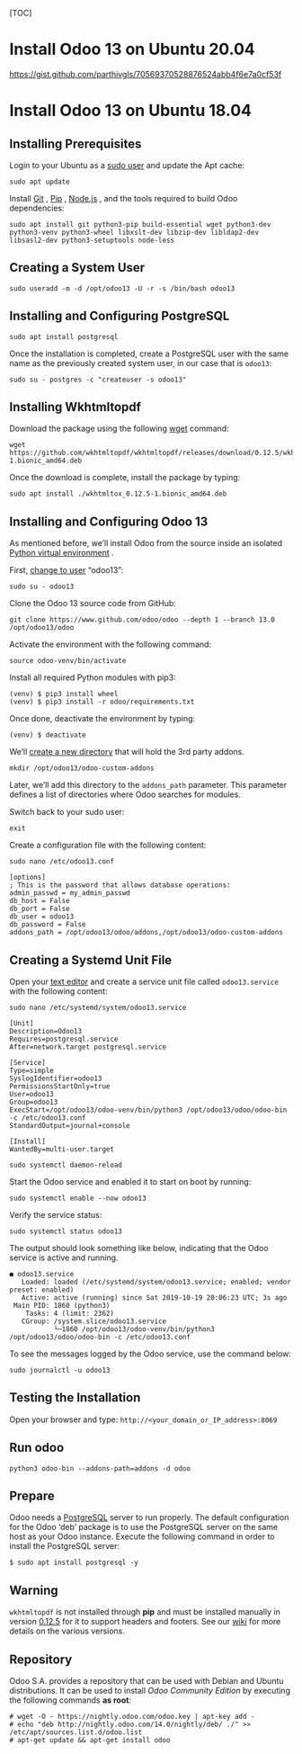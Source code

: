 [TOC]

# Install Odoo 13 on Ubuntu 20.04

https://gist.github.com/parthivgls/70569370528876524abb4f6e7a0cf53f



# Install Odoo 13 on Ubuntu 18.04


## Installing Prerequisites

Login to your Ubuntu as a [sudo user](https://linuxize.com/post/how-to-create-a-sudo-user-on-ubuntu/) and update the Apt cache:

```
sudo apt update
```

Install [Git](https://linuxize.com/post/how-to-install-git-on-ubuntu-18-04/) , [Pip](https://linuxize.com/post/how-to-install-pip-on-ubuntu-18.04/) , [Node.js](https://linuxize.com/post/how-to-install-node-js-on-ubuntu-18.04/) , and the tools required to build Odoo dependencies:

```
sudo apt install git python3-pip build-essential wget python3-dev python3-venv python3-wheel libxslt-dev libzip-dev libldap2-dev libsasl2-dev python3-setuptools node-less
```

## Creating a System User 

```
sudo useradd -m -d /opt/odoo13 -U -r -s /bin/bash odoo13
```

## Installing and Configuring PostgreSQL

```
sudo apt install postgresql
```

Once the installation is completed, create a PostgreSQL user with the same name as the previously created system user, in our case that is `odoo13`:

```
sudo su - postgres -c "createuser -s odoo13"
```

## Installing Wkhtmltopdf

Download the package using the following [wget](https://linuxize.com/post/wget-command-examples/) command:

```
wget https://github.com/wkhtmltopdf/wkhtmltopdf/releases/download/0.12.5/wkhtmltox_0.12.5-1.bionic_amd64.deb
```

Once the download is complete, install the package by typing:

```
sudo apt install ./wkhtmltox_0.12.5-1.bionic_amd64.deb
```

## Installing and Configuring Odoo 13

As mentioned before, we’ll install Odoo from the source inside an isolated [Python virtual environment](https://linuxize.com/post/how-to-create-python-virtual-environments-on-ubuntu-18-04/) .

First, [change to user](https://linuxize.com/post/su-command-in-linux/) “odoo13”:

```
sudo su - odoo13
```

Clone the Odoo 13 source code from GitHub:

```
git clone https://www.github.com/odoo/odoo --depth 1 --branch 13.0 /opt/odoo13/odoo
```

Activate the environment with the following command:

```
source odoo-venv/bin/activate
```

Install all required Python modules with pip3:

```
(venv) $ pip3 install wheel
(venv) $ pip3 install -r odoo/requirements.txt
```

Once done, deactivate the environment by typing:

```
(venv) $ deactivate
```

We’ll [create a new directory](https://linuxize.com/post/how-to-create-directories-in-linux-with-the-mkdir-command/) that will hold the 3rd party addons.

```
mkdir /opt/odoo13/odoo-custom-addons
```

Later, we’ll add this directory to the `addons_path` parameter. This parameter defines a list of directories where Odoo searches for modules.

Switch back to your sudo user:

```
exit
```

Create a configuration file with the following content:

```
sudo nano /etc/odoo13.conf
```

```
[options]
; This is the password that allows database operations:
admin_passwd = my_admin_passwd
db_host = False
db_port = False
db_user = odoo13
db_password = False
addons_path = /opt/odoo13/odoo/addons,/opt/odoo13/odoo-custom-addons
```

## Creating a Systemd Unit File 

Open your [text editor](https://linuxize.com/post/how-to-use-nano-text-editor/) and create a service unit file called `odoo13.service` with the following content:

```
sudo nano /etc/systemd/system/odoo13.service
```

```
[Unit]
Description=Odoo13
Requires=postgresql.service
After=network.target postgresql.service

[Service]
Type=simple
SyslogIdentifier=odoo13
PermissionsStartOnly=true
User=odoo13
Group=odoo13
ExecStart=/opt/odoo13/odoo-venv/bin/python3 /opt/odoo13/odoo/odoo-bin -c /etc/odoo13.conf
StandardOutput=journal+console

[Install]
WantedBy=multi-user.target
```

```
sudo systemctl daemon-reload
```

Start the Odoo service and enabled it to start on boot by running:

```
sudo systemctl enable --now odoo13
```

Verify the service status:

```
sudo systemctl status odoo13
```

The output should look something like below, indicating that the Odoo service is active and running.

```
● odoo13.service
   Loaded: loaded (/etc/systemd/system/odoo13.service; enabled; vendor preset: enabled)
   Active: active (running) since Sat 2019-10-19 20:06:23 UTC; 3s ago
 Main PID: 1860 (python3)
    Tasks: 4 (limit: 2362)
   CGroup: /system.slice/odoo13.service
           └─1860 /opt/odoo13/odoo-venv/bin/python3 /opt/odoo13/odoo/odoo-bin -c /etc/odoo13.conf
```

To see the messages logged by the Odoo service, use the command below:

```
sudo journalctl -u odoo13
```

## Testing the Installation

Open your browser and type: `http://<your_domain_or_IP_address>:8069`



## Run odoo

```
python3 odoo-bin --addons-path=addons -d odoo
```



## Prepare

Odoo needs a [PostgreSQL](http://www.postgresql.org/) server to run properly. The default configuration for the Odoo ‘deb’ package is to use the PostgreSQL server on the same host as your Odoo instance. Execute the following command in order to install the PostgreSQL server:

```
$ sudo apt install postgresql -y
```

## Warning

`wkhtmltopdf` is not installed through **pip** and must be installed manually in version [0.12.5](https://github.com/wkhtmltopdf/wkhtmltopdf/releases/tag/0.12.5) for it to support headers and footers. See our [wiki](https://github.com/odoo/odoo/wiki/Wkhtmltopdf) for more details on the various versions.

## Repository

Odoo S.A. provides a repository that can be used with Debian and Ubuntu distributions. It can be used to install *Odoo Community Edition* by executing the following commands **as root**:

```
# wget -O - https://nightly.odoo.com/odoo.key | apt-key add -
# echo "deb http://nightly.odoo.com/14.0/nightly/deb/ ./" >> /etc/apt/sources.list.d/odoo.list
# apt-get update && apt-get install odoo
```





